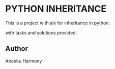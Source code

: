 # PYTHON INHERITANCE
 This is a project with alx for inheritance in python.

with tasks and solutions provided.

## Author
Abeeku Harmony
